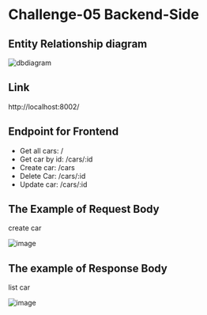 # Challenge-05 Backend-Side

## Entity Relationship diagram
![dbdiagram](https://user-images.githubusercontent.com/55924803/194536867-e7e94a35-1b24-479f-bc9d-9a3dda775e81.png)

## Link
http://localhost:8002/

## Endpoint for Frontend
- Get all cars: /
- Get car by id: /cars/:id
- Create car: /cars
- Delete Car: /cars/:id
- Update car: /cars/:id

## The Example of Request Body
create car

![image](https://user-images.githubusercontent.com/55924803/194550933-d46cde56-f54e-4993-ae74-ebdd7bad9578.png)

## The example of Response Body
list car

![image](https://user-images.githubusercontent.com/55924803/194551022-ded5183d-2358-4c56-8c2d-4b45ae91d421.png)
